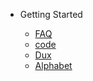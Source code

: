 - Getting Started

  - [FAQ](faq.md)
  - [code](code.md)
  - [Dux](README.md)
  - [Alphabet](abc.md)
